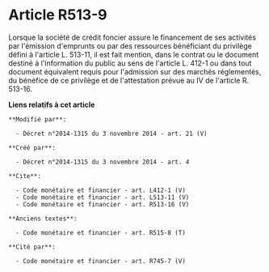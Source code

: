 # Article R513-9

Lorsque la société de crédit foncier assure le financement de ses activités par l'émission d'emprunts ou par des ressources
bénéficiant du privilège défini à l'article L. 513-11, il est fait mention, dans le contrat ou le document destiné à
l'information du public au sens de l'article L. 412-1 ou dans tout document équivalent requis pour l'admission sur des
marchés réglementés, du bénéfice de ce privilège et de l'attestation prévue au IV de l'article R. 513-16.

**Liens relatifs à cet article**

	**Modifié par**:

	  - Décret n°2014-1315 du 3 novembre 2014 - art. 21 (V)

	**Créé par**:

	  - Décret n°2014-1315 du 3 novembre 2014 - art. 4

	**Cite**:

	  - Code monétaire et financier - art. L412-1 (V)
	  - Code monétaire et financier - art. L513-11 (V)
	  - Code monétaire et financier - art. R513-16 (V)

	**Anciens textes**:

	  - Code monétaire et financier - art. R515-8 (T)

	**Cité par**:

	  - Code monétaire et financier - art. R745-7 (V)
